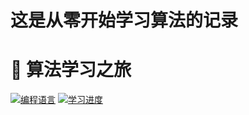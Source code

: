 # 这是从零开始学习算法的记录

# 🚀 算法学习之旅

[![编程语言](https://img.shields.io/badge/语言-C/C++-blue)](https://github.com/yourusername/Algorithm)
[![学习进度](https://img.shields.io/badge/状态-进行中-brightgreen)](https://github.com/yourusername/Algorithm)
